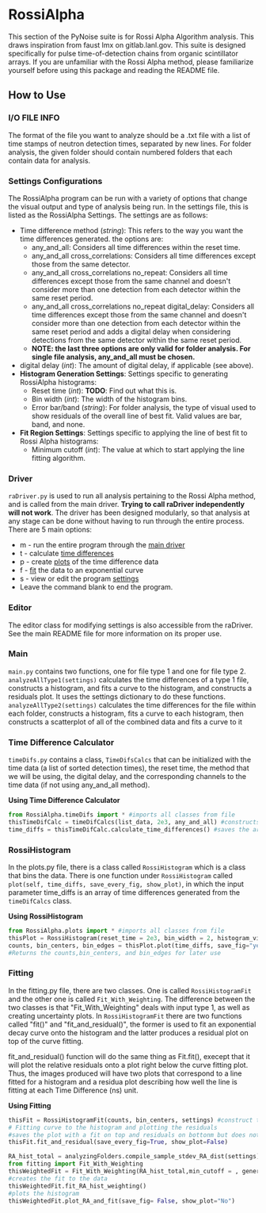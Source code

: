 # RossiAlpha

This section of the PyNoise suite is for Rossi Alpha Algorithm analysis. This draws inspiration from faust lmx on gitlab.lanl.gov. This suite is designed specifically for pulse time-of-detection chains from organic scintillator arrays. If you are unfamiliar with the Rossi Alpha method, please familiarize yourself before using this package and reading the README file.

## How to Use

### I/O FILE INFO

The format of the file you want to analyze should be a .txt file with a list of time stamps of neutron detection times, separated by new lines. For folder analysis, the given folder should contain numbered folders that each contain data for analysis.

### Settings Configurations

The RossiAlpha program can be run with a variety of options that change the visual output and type of analysis being run. In the settings file, this is listed as the RossiAlpha Settings. The settings are as follows: 
* Time difference method (*string*): This refers to the way you want the time differences generated. the options are:  
    * any_and_all: Considers all time differences within the reset time.
    * any_and_all cross_correlations: Considers all time differences except those from the same detector.
    * any_and_all cross_correlations no_repeat: Considers all time differences except those from the same channel and doesn't consider more than one detection from each detector within the same reset period.
    * any_and_all cross_correlations no_repeat digital_delay: Considers all time differences except those from the same channel and doesn't consider more than one detection from each detector within the same reset period and adds a digital delay when considering detections from the same detector within the same reset period.
    * **NOTE: the last three options are only valid for folder analysis. For single file analysis, any_and_all must be chosen.**
* digital delay (*int*): The amount of digital delay, if applicable (see above).
* **Histogram Generation Settings**: Settings specific to generating RossiAlpha histograms:
    * Reset time (*int*): **TODO**: Find out what this is.
    * Bin width (*int*): The width of the histogram bins.
    * Error bar/band (*string*): For folder analysis, the type of visual used to show residuals of the overall line of best fit. Valid values are bar, band, and none.
* **Fit Region Settings**: Settings specific to applying the line of best fit to Rossi Alpha histograms:
    * Minimum cutoff (*int*): The value at which to start applying the line fitting algorithm.

### Driver
```raDriver.py``` is used to run all analysis pertaining to the Rossi Alpha method, and is called from the main driver. **Trying to call raDriver independently will not work**. The driver has been designed modularly, so that analysis at any stage can be done without having to run through the entire process. There are 5 main options:
* m - run the entire program through the [main driver](#main)
* t - calculate [time differences](#time-difference-calculator)
* p - create [plots](#rossihistogram) of the time difference data
* f - [fit](#fitting) the data to an exponential curve
* s - view or edit the program [settings](#settings-configurations)
* Leave the command blank to end the program.

### Editor
The editor class for modifying settings is also accessible from the raDriver. See the main README file for more information on its proper use.

### Main
```main.py``` contains two functions, one for file type 1 and one for file type 2. ```analyzeAllType1(settings)``` calculates the time differences of a type 1 file, constructs a histogram, and fits a curve to the histogram, and constructs a residuals plot. It uses the settings dictionary to do these functions.   
```analyzeAllType2(settings)``` calculates the time differences for the file within each folder, constructs a histogram, fits a curve to each histogram, then constructs a scatterplot of all of the combined data and fits a curve to it

### Time Difference Calculator
```timeDifs.py``` contains a class, ```TimeDifsCalcs``` that can be initialized with the time data (a list of sorted detection times), the reset time, the method that we will be using, the digital delay, and the corresponding channels to the time data (if not using any_and_all method).

**Using Time Difference Calculator**
```python
from RossiAlpha.timeDifs import * #imports all classes from file
thisTimeDifCalc = timeDifCalcs(list_data, 2e3, any_and_all) #constructs an object called thisTimeDifCalc with a reset time of 2000 and method = any_and_all
time_diffs = thisTimeDifCalc.calculate_time_differences() #saves the array of time diffs as time_diffs
```

### RossiHistogram
In the plots.py file, there is a class called ```RossiHistogram``` which is a class that bins the data. There is one function under ```RossiHistogram``` called ```plot(self, time_diffs, save_every_fig, show_plot)```, in which the input parameter time_diffs is an array of time differences generated from the ```timeDifCalcs``` class.

**Using RossiHistogram**
```python
from RossiAlpha.plots import * #imports all classes from file
thisPlot = RossiHistogram(reset_time = 2e3, bin_width = 2, histogram_visual_settings, save_dir = '/path/to/save/plot.png') #construct a RossiHistogram object specifying the reset time, bin width, visual settings, and (optional) path to where you want plot to save
counts, bin_centers, bin_edges = thisPlot.plot(time_diffs, save_fig="yes", show_plot="no") #constructs the histogram with the time differences and saves it to the save_dir
#Returns the counts,bin_centers, and bin_edges for later use
```


### Fitting
In the fitting.py file, there are two classes. One is called ```RossiHistogramFit``` and the other one is called ```Fit_With_Weighting```. The difference between the two classes is that "Fit_With_Weighting" deals with input type 1, as well as creating uncertainty plots. In ```RossiHistogramFit``` there are two functions called "fit()" and "fit_and_residual()", the former is used to fit an exponential decay curve onto the histogram and the latter produces a residual plot on top of the curve fitting.

fit_and_residual() function will do the same thing as Fit.fit(), execept that it will plot the relative residuals onto a plot right below the curve fitting plot. Thus, the images produced will have two plots that correspond to a line fitted for a histogram and a residua plot describing how well the line is fitting at each Time Difference (ns) unit. 

**Using Fitting**


```python
thisFit = RossiHistogramFit(counts, bin_centers, settings) #construct the fit object
# Fitting curve to the histogram and plotting the residuals
#saves the plot with a fit on top and residuals on bottonm but does not show it
thisFit.fit_and_residual(save_every_fig=True, show_plot=False)
```
```python
RA_hist_total = analyzingFolders.compile_sample_stdev_RA_dist(settings)
from fitting import Fit_With_Weighting
thisWeightedFit = Fit_With_Weighting(RA_hist_total,min_cutoff = , general_settings,saveDir, fitting_opts, residual_opts)
#creates the fit to the data 
thisWeightedFit.fit_RA_hist_weighting()
#plots the histogram
thisWeightedFit.plot_RA_and_fit(save_fig= False, show_plot="No")

```
